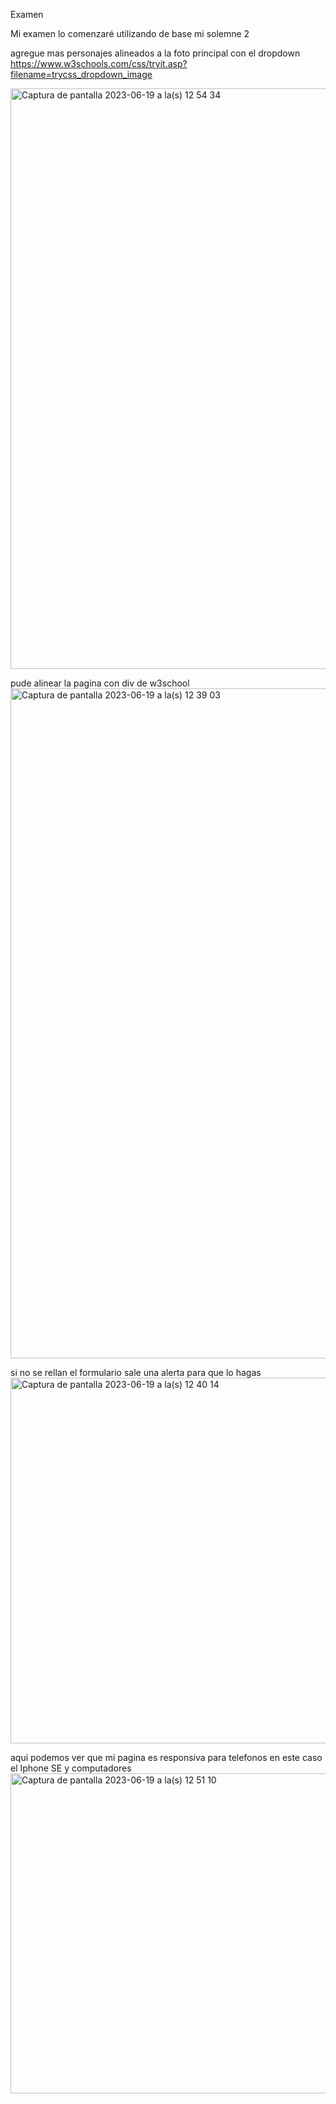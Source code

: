 Examen

Mi examen lo comenzaré utilizando de base mi solemne 2

agregue mas personajes alineados a la foto principal con el dropdown
https://www.w3schools.com/css/tryit.asp?filename=trycss_dropdown_image

<img width="929" alt="Captura de pantalla 2023-06-19 a la(s) 12 54 34" src="https://github.com/mgdalol/dis9005-2023-1/assets/128399618/41a6b7eb-6021-4dd9-a722-780742af961d">



pude alinear la pagina con div de w3school 
<img width="1072" alt="Captura de pantalla 2023-06-19 a la(s) 12 39 03" src="https://github.com/mgdalol/dis9005-2023-1/assets/128399618/2dfaf727-60d5-491d-a1c9-753034e870e2">

si no se rellan el formulario sale una alerta para que lo hagas
<img width="585" alt="Captura de pantalla 2023-06-19 a la(s) 12 40 14" src="https://github.com/mgdalol/dis9005-2023-1/assets/128399618/51212136-4d14-421e-9c92-47fe676ef629">

aqui podemos ver que mi pagina es responsiva para telefonos en este caso el Iphone SE y computadores
<img width="512" alt="Captura de pantalla 2023-06-19 a la(s) 12 51 10" src="https://github.com/mgdalol/dis9005-2023-1/assets/128399618/9691d308-22f9-445a-86f3-e73e807b025e">
